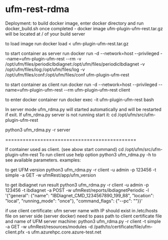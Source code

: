 # ufm-rest-rdma
Deployment:
to build docker image, enter docker directory and run
docker_build.sh
once completed - docker image ufm-plugin-ufm-rest.tar.gz
will be located at / of your build server

to load image run
docker load < ufm-plugin-ufm-rest.tar.gz

to start container as server run
docker run -d --network=host --privileged --name=ufm-plugin-ufm-rest --rm -v /opt/ufm/files/periodicIbdiagnet:/opt/ufm/files/periodicIbdiagnet -v /opt/ufm/files/log:/opt/ufm/files/log -v /opt/ufm/files/conf:/opt/ufm/files/conf ufm-plugin-ufm-rest

to start container as client run
docker run -d --network=host --privileged --name=ufm-plugin-ufm-rest --rm ufm-plugin-ufm-rest client

to enter docker container run
docker exec -it ufm-plugin-ufm-rest bash

In server mode ufm_rdma.py will started automatically and will be restarted if exit.
If ufm_rdma.py server is not running start it:
cd /opt/ufm/src/ufm-plugin-ufm-rest

python3 ufm_rdma.py -r server


=============================================

If container used as client. (see abow start command)
cd /opt/ufm/src/ufm-plugin-ufm-rest
To run client use help option
python3 ufm_rdma.py -h to see
available parameters.
examples:

to get UFM version
python3 ufm_rdma.py -r client -u admin -p 123456 -t simple -a GET -w ufmRest/app/ufm_version

to get ibdiagnet run result
python3 ufm_rdma.py -r client -u admin -p 123456 -t ibdiagnet -a POST -w ufmRest/reports/ibdiagnetPeriodic -l '{"general": {"name": "IBDiagnet_CMD_1234567890_199_88", "location": "local", "running_mode": "once"}, "command_flags": {"--pc": ""}}'

if use client certificate:
ufm server name with IP should exist in /etc/hosts file on server side (server docker)
need to pass path to client certificate file and name of UFM server machine: 
python3 ufm_rdma.py -r client -t simple -a GET -w ufmRest/resources/modules -d /path/to/certificate/file/ufm-client.pfx -s ufm.azurehpc.core.azure-test.net
